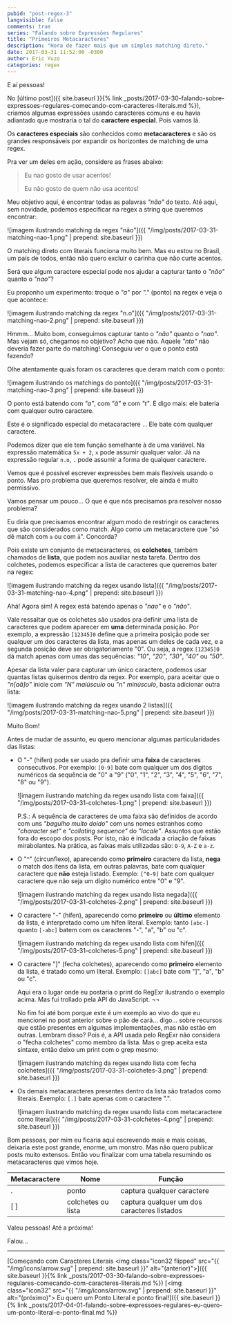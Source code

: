 ```yaml
---
pubid: "post-regex-3"
langvisible: false
comments: true
series: "Falando sobre Expressões Regulares"
title: "Primeiros Metacaracteres"
description: "Hora de fazer mais que um simples matching direto."
date: 2017-03-31 11:52:00 -0300
author: Eric Yuzo
categories: regex
---
```

E aí pessoas!

No [último post]({{ site.baseurl }}{% link _posts/2017-03-30-falando-sobre-expressoes-regulares-comecando-com-caracteres-literais.md %}), criamos algumas expressões usando caracteres comuns e eu havia adiantado que mostraria o tal do **caractere especial**. Pois vamos lá.

Os **caracteres especiais** são conhecidos como **metacaracteres** e são os grandes responsáveis por expandir os horizontes de matching de uma regex.

Pra ver um deles em ação, considere as frases abaixo:

> Eu nao gosto de usar acentos!
>
> Eu não gosto de quem não usa acentos!

Meu objetivo aqui, é encontrar todas as palavras _"não"_ do texto. Até aqui, sem novidade, podemos especificar na regex a string que queremos encontrar:

![imagem ilustrando matching da regex "não"]({{ "/img/posts/2017-03-31-matching-nao-1.png" | prepend: site.baseurl }})

O matching direto com literais funciona muito bem. Mas eu estou no Brasil, um país de todos, então não quero excluir o carinha que não curte acentos.

Será que algum caractere especial pode nos ajudar a capturar tanto o _"não"_ quanto o _"nao"_?

Eu proponho um experimento: troque o _"a"_ por _"."_ (ponto) na regex e veja o que acontece:

![imagem ilustrando matching da regex "n.o"]({{ "/img/posts/2017-03-31-matching-nao-2.png" | prepend: site.baseurl }})

Hmmm... Muito bom, conseguimos capturar tanto o _"não"_ quanto o _"nao"_. Mas vejam só, chegamos no objetivo? Acho que não. Aquele _"nto"_ não deveria fazer parte do matching! Conseguiu ver o que o ponto está fazendo?

Olhe atentamente quais foram os caracteres que deram match com o ponto:

![imagem ilustrando os matchings do ponto]({{ "/img/posts/2017-03-31-matching-nao-3.png" | prepend: site.baseurl }})

O ponto está batendo com _"a"_, com _"ã"_ e com _"t"_. E digo mais: ele bateria com qualquer outro caractere.

Este é o significado especial do metacaractere `.`. Ele bate com qualquer caractere.

Podemos dizer que ele tem função semelhante à de uma variável. Na expressão matemática `5x + 2`, `x` pode assumir qualquer valor. Já na expressão regular `n.o`, `.` pode assumir a forma de qualquer caractere.

Vemos que é possível escrever expressões bem mais flexíveis usando o ponto. Mas pro problema que queremos resolver, ele ainda é muito permissivo.

Vamos pensar um pouco... O que é que nós precisamos pra resolver nosso problema?

Eu diria que precisamos encontrar algum modo de restringir os caracteres que são considerados como match. Algo como um metacaractere que "só dê match com `a` ou com `ã`". Concorda?

Pois existe um conjunto de metacaracteres, os **colchetes**, também chamados de **lista**, que podem nos auxiliar nesta tarefa. Dentro dos colchetes, podemos especificar a lista de caracteres que queremos bater na regex:

![imagem ilustrando matching da regex usando lista]({{ "/img/posts/2017-03-31-matching-nao-4.png" | prepend: site.baseurl }})

Ahá! Agora sim! A regex está batendo apenas o _"nao"_ e o _"não"_.

Vale ressaltar que os colchetes são usados pra definir uma lista de caracteres que podem aparecer em **uma** determinada posição. Por exemplo, a expressão `[12345]0` define que a primeira posição pode ser qualquer um dos caracteres da lista, mas apenas um deles de cada vez, e a segunda posição deve ser obrigatoriamente "0". Ou seja, a regex `[12345]0` dá match apenas com umas das sequências: _"10"_, _"20"_, _"30"_, _"40"_ ou _"50"_.

Apesar da lista valer para capturar um único caractere, podemos usar quantas listas quisermos dentro da regex. Por exemplo, para aceitar que o _"n[aã]o"_ inicie com _"N" maiúsculo_ ou _"n" minúsculo_, basta adicionar outra lista:

![imagem ilustrando matching da regex usando 2 listas]({{ "/img/posts/2017-03-31-matching-nao-5.png" | prepend: site.baseurl }})

Muito Bom!

Antes de mudar de assunto, eu quero mencionar algumas particularidades das listas:

- O "-" (hífen) pode ser usado pra definir uma **faixa** de caracteres consecutivos. Por exemplo: `[0-9]` bate com qualquer um dos dígitos numéricos da sequência de "0" a "9" ("0", "1", "2", "3", "4", "5", "6", "7", "8" ou "9").

  ![imagem ilustrando matching da regex usando lista com faixa]({{ "/img/posts/2017-03-31-colchetes-1.png" | prepend: site.baseurl }})

  P.S.: A sequência de caracteres de uma faixa são definidos de acordo com uns _"bagulho muito doido"_ com uns nomes estranhos como _"character set"_ e _"collating sequence"_ do _"locale"_. Assuntos que estão fora do escopo dos posts. Por isto, não é indicada a criação de faixas mirabolantes. Na prática, as faixas mais utilizadas são: `0-9`, `A-Z` e `a-z`.

- O "^" (circunflexo), aparecendo como **primeiro** caractere da lista, **nega** o match dos itens da lista, em outras palavras, bate com qualquer caractere que **não** esteja listado. Exemplo: `[^0-9]` bate com qualquer caractere que não seja um dígito numérico entre "0" e "9".

  ![imagem ilustrando matching da regex usando lista negada]({{ "/img/posts/2017-03-31-colchetes-2.png" | prepend: site.baseurl }})

- O caractere "-" (hífen), aparecendo como **primeiro** ou **último** elemento da lista, é interpretado como um hífen literal. Exemplo: tanto `[abc-]` quanto `[-abc]` batem com os caracteres "-", "a", "b" ou "c".

  ![imagem ilustrando matching da regex usando lista com hifen]({{ "/img/posts/2017-03-31-colchetes-5.png" | prepend: site.baseurl }})

- O caractere "]" (fecha colchetes), aparecendo como **primeiro** elemento da lista, é tratado como um literal. Exemplo: `[]abc]` bate com "]", "a", "b" ou "c".

  Aqui era o lugar onde eu postaria o print do RegExr ilustrando o exemplo acima. Mas fui trollado pela API do JavaScript. ¬¬

  No fim foi até bom porque este é um exemplo ao vivo do que eu mencionei no post anterior sobre o pão de cará... digo... sobre recursos que estão presentes em algumas implementações, mas não estão em outras. Lembram disso? Pois é, a API usada pelo RegExr não considera o "fecha colchetes" como membro da lista. Mas o grep aceita esta sintaxe, então deixo um print com o grep mesmo:

  ![imagem ilustrando matching da regex usando lista com fecha colchetes]({{ "/img/posts/2017-03-31-colchetes-3.png" | prepend: site.baseurl }})

- Os demais metacaracteres presentes dentro da lista são tratados como literais. Exemplo: `[.]` bate apenas com o caractere ".".

  ![imagem ilustrando matching da regex usando lista com metacaractere como literal]({{ "/img/posts/2017-03-31-colchetes-4.png" | prepend: site.baseurl }})

Bom pessoas, por mim eu ficaria aqui escrevendo mais e mais coisas, deixaria este post grande, enorme, um monstro. Mas não quero publicar posts muito extensos. Então vou finalizar com uma tabela resumindo os metacaracteres que vimos hoje.

<table class="table">
  <thead>
    <tr>
      <th>Metacaractere</th><th>Nome</th><th>Função</th>
    </tr>
  </thead>
  <tbody>
    <tr>
      <td>.</td><td>ponto</td><td>captura qualquer caractere</td>
    </tr>
    <tr>
      <td>[ ]</td><td>colchetes ou lista</td><td>captura qualquer um dos caracteres listados</td>
    </tr>
  </tbody>
</table>

Valeu pessoas! Até a próxima!

Falou...

---

<span class="previous-post">[Começando com Caracteres Literais <img class="icon32 flipped" src="{{ "/img/icons/arrow.svg" | prepend: site.baseurl }}" alt="(anterior)">]({{ site.baseurl }}{% link _posts/2017-03-30-falando-sobre-expressoes-regulares-comecando-com-caracteres-literais.md %})</span> <span class="next-post">[<img class="icon32" src="{{ "/img/icons/arrow.svg" | prepend: site.baseurl }}" alt="(próximo)"> Eu quero um Ponto Literal e ponto final!]({{ site.baseurl }}{% link _posts/2017-04-01-falando-sobre-expressoes-regulares-eu-quero-um-ponto-literal-e-ponto-final.md %})</span>
